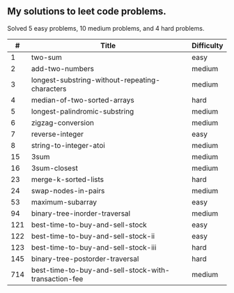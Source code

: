 
## My solutions to leet code problems.

Solved 5 easy problems, 10 medium problems, and 4 hard problems.

| # | Title | Difficulty |
|---| ----- | ---------- |
|1|two-sum|easy|
|2|add-two-numbers|medium|
|3|longest-substring-without-repeating-characters|medium|
|4|median-of-two-sorted-arrays|hard|
|5|longest-palindromic-substring|medium|
|6|zigzag-conversion|medium|
|7|reverse-integer|easy|
|8|string-to-integer-atoi|medium|
|15|3sum|medium|
|16|3sum-closest|medium|
|23|merge-k-sorted-lists|hard|
|24|swap-nodes-in-pairs|medium|
|53|maximum-subarray|easy|
|94|binary-tree-inorder-traversal|medium|
|121|best-time-to-buy-and-sell-stock|easy|
|122|best-time-to-buy-and-sell-stock-ii|easy|
|123|best-time-to-buy-and-sell-stock-iii|hard|
|145|binary-tree-postorder-traversal|hard|
|714|best-time-to-buy-and-sell-stock-with-transaction-fee|medium|

